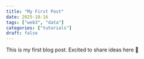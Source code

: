 ```yaml
---
title: "My First Post"
date: 2025-10-16
tags: ["web3", "data"]
categories: ["tutorials"]
draft: false
---
```


This is my first blog post. Excited to share ideas here 🚀

